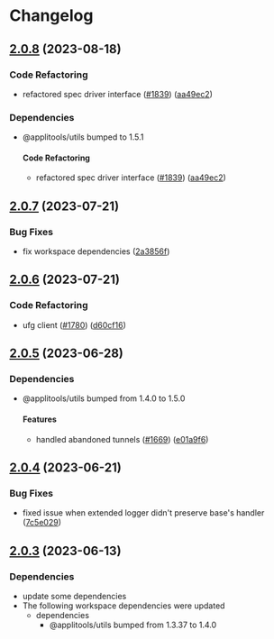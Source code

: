 # Changelog

## [2.0.8](https://github.com/applitools/eyes.sdk.javascript1/compare/js/logger@2.0.7...js/logger@2.0.8) (2023-08-18)


### Code Refactoring

* refactored spec driver interface ([#1839](https://github.com/applitools/eyes.sdk.javascript1/issues/1839)) ([aa49ec2](https://github.com/applitools/eyes.sdk.javascript1/commit/aa49ec2a7d14b8529acc3a8a4c2baecfa113d98a))


### Dependencies

* @applitools/utils bumped to 1.5.1
  #### Code Refactoring

  * refactored spec driver interface ([#1839](https://github.com/applitools/eyes.sdk.javascript1/issues/1839)) ([aa49ec2](https://github.com/applitools/eyes.sdk.javascript1/commit/aa49ec2a7d14b8529acc3a8a4c2baecfa113d98a))

## [2.0.7](https://github.com/applitools/eyes.sdk.javascript1/compare/js/logger@2.0.6...js/logger@2.0.7) (2023-07-21)


### Bug Fixes

* fix workspace dependencies ([2a3856f](https://github.com/applitools/eyes.sdk.javascript1/commit/2a3856f3ce3bcf1407f59c676653b6f218556760))

## [2.0.6](https://github.com/applitools/eyes.sdk.javascript1/compare/js/logger@2.0.5...js/logger@2.0.6) (2023-07-21)


### Code Refactoring

* ufg client ([#1780](https://github.com/applitools/eyes.sdk.javascript1/issues/1780)) ([d60cf16](https://github.com/applitools/eyes.sdk.javascript1/commit/d60cf1616741a96b152a1548760bb98116e5c3f9))

## [2.0.5](https://github.com/applitools/eyes.sdk.javascript1/compare/js/logger@2.0.4...js/logger@2.0.5) (2023-06-28)


### Dependencies

* @applitools/utils bumped from 1.4.0 to 1.5.0
  #### Features

  * handled abandoned tunnels ([#1669](https://github.com/applitools/eyes.sdk.javascript1/issues/1669)) ([e01a9f6](https://github.com/applitools/eyes.sdk.javascript1/commit/e01a9f6f7543fc5e6bd842acf6ee8de8cfb49998))

## [2.0.4](https://github.com/applitools/eyes.sdk.javascript1/compare/js/logger@2.0.3...js/logger@2.0.4) (2023-06-21)


### Bug Fixes

* fixed issue when extended logger didn't preserve base's handler ([7c5e029](https://github.com/applitools/eyes.sdk.javascript1/commit/7c5e0299522f792aad72b7b3827df31a1ab2d68f))

## [2.0.3](https://github.com/applitools/eyes.sdk.javascript1/compare/js/logger-v2.0.2...js/logger@2.0.3) (2023-06-13)


### Dependencies

* update some dependencies
* The following workspace dependencies were updated
  * dependencies
    * @applitools/utils bumped from 1.3.37 to 1.4.0
